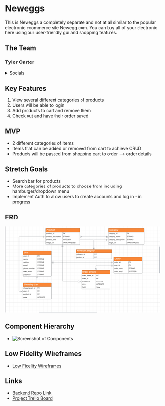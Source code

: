 # Neweggs
This is Neweggs a completely separate and not at all similar to the popular electronic ecommerce site Newegg.com. You can buy all of your electronic here using our user-friendly gui and shopping features.

## The Team

</details>

### Tyler Carter

<details>
    <summary>Socials</summary>

- [Github](https://github.com/bojeebs)
- [LinkedIn](https://www.linkedin.com/in/carter-tyler/)

</details>


## Key Features
1. View several different categories of products
2. Users will be able to login 
3. Add products to cart and remove them
4. Check out and have their order saved

## MVP
- 2 different categories of items
- Items that can be added or removed from cart to achieve CRUD
- Products will be passed from shopping cart to order --> order details

## Stretch Goals
- Search bar for products
- More categories of products to choose from including hamburger/dropdown menu
- Implement Auth to allow users to create accounts and log in - in progress

## ERD

![Screenshot of ERD](Assets/ERD.png)

## Component Hierarchy
- ![Screenshot of Components](Assest/Component.png)

## Low Fidelity Wireframes
- [Low Fidelity Wireframes](https://www.figma.com/file/XCTGL7lXleDeyuwedf9lOt/Tick-It?node-id=0-1&t=RZa1HronwBGozD30-0)

## Links
- [Backend Repo Link](https://github.com/bojeebs/neweggs)
- [Project Trello Board](https://trello.com/b/pu1dS7Wk/neweggs)
